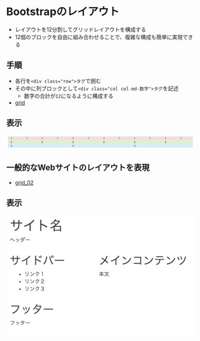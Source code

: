 # Bootstrapのレイアウト

* レイアウトを12分割してグリッドレイアウトを構成する
* 12個のブロックを自由に組み合わせることで、複雑な構成も簡単に実現できる

## 手順

* 各行を`<div class="row">タグ`で囲む
* その中に列ブロックとして`<div class="col col-md-数字">タグ`を記述
    * 数字の合計が`12`になるように構成する
* [grid](grid.html)

## 表示

![boostrap_01](image/bootstrap_01.png)

## 一般的なWebサイトのレイアウトを表現

* [grid_02](grid_02.html)

## 表示

![bootstrap_02](image/bootstrap_02.png)